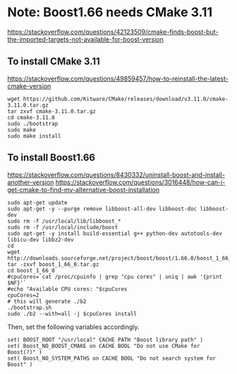 # Note: Boost1.66 needs CMake 3.11
https://stackoverflow.com/questions/42123509/cmake-finds-boost-but-the-imported-targets-not-available-for-boost-version

## To install CMake 3.11
https://stackoverflow.com/questions/49859457/how-to-reinstall-the-latest-cmake-version

```
wget https://github.com/Kitware/CMake/releases/download/v3.11.0/cmake-3.11.0.tar.gz
tar zxvf cmake-3.11.0.tar.gz
cd cmake-3.11.0
sudo ./bootstrap
sudo make
sudo make install
```

## To install Boost1.66
https://stackoverflow.com/questions/8430332/uninstall-boost-and-install-another-version
https://stackoverflow.com/questions/3016448/how-can-i-get-cmake-to-find-my-alternative-boost-installation
```
sudo apt-get update
sudo apt-get -y --purge remove libboost-all-dev libboost-doc libboost-dev
sudo rm -f /usr/local/lib/libboost_*
sudo rm -f /usr/local/include/boost
sudo apt-get -y install build-essential g++ python-dev autotools-dev libicu-dev libbz2-dev
cd
wget http://downloads.sourceforge.net/project/boost/boost/1.66.0/boost_1_66_0.tar.gz
tar -zxvf boost_1_66_0.tar.gz
cd boost_1_66_0
#cpuCores=`cat /proc/cpuinfo | grep "cpu cores" | uniq | awk '{print $NF}'`
#echo "Available CPU cores: "$cpuCores
cpuCores=2
# this will generate ./b2
./bootstrap.sh
sudo ./b2 --with=all -j $cpuCores install
```

Then, set the following variables accordingly.
```
set( BOOST_ROOT "/usr/local" CACHE PATH "Boost library path" )
set( Boost_NO_BOOST_CMAKE on CACHE BOOL "Do not use CMake for Boost(?)" )
set( Boost_NO_SYSTEM_PATHS on CACHE BOOL "Do not search system for Boost" )
```
